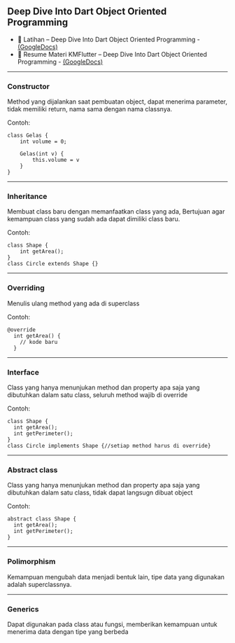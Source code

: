 ## Deep Dive Into Dart Object Oriented Programming
  - 📝 Latihan – Deep Dive Into Dart Object Oriented Programming - [(GoogleDocs)](https://docs.google.com/document/d/1cYvcAfcxAeNYRkzA383vCWHJMbahnqGN/edit?usp=sharing&ouid=117292295682396853576&rtpof=true&sd=true)
  - 📝 Resume Materi KMFlutter – Deep Dive Into Dart Object Oriented Programming - [(GoogleDocs)](https://docs.google.com/document/d/1wDTO6DWuWAEY767RWGlHRt9yEt7lcogT/edit?usp=sharing&ouid=117292295682396853576&rtpof=true&sd=true)
---
### Constructor
Method yang dijalankan saat pembuatan object, dapat menerima parameter, tidak memiliki return, nama sama dengan nama classnya.

Contoh:
```
class Gelas {
    int volume = 0;

	Gelas(int v) {
		this.volume = v
	}
}
```
---
### Inheritance
Membuat class baru dengan memanfaatkan class yang ada, 
Bertujuan agar kemampuan class yang sudah ada dapat dimiliki class baru.

Contoh:
```
class Shape {
  	int getArea();
}
class Circle extends Shape {}
```
---
### Overriding 
Menulis ulang method yang ada di superclass

Contoh:
```
@override
  int getArea() {
    // kode baru
  }
  ```
---
### Interface
Class yang hanya menunjukan method dan property apa saja yang dibutuhkan dalam satu class, seluruh method wajib di override

Contoh:
```
class Shape {
  int getArea();
  int getPerimeter();
}
class Circle implements Shape {//setiap method harus di override}
```
---
### Abstract class
Class yang hanya menunjukan method dan property apa saja yang dibutuhkan dalam satu class, tidak dapat langsugn dibuat object

Contoh:
```
abstract class Shape {
  int getArea();
  int getPerimeter();
}
```
---
### Polimorphism
Kemampuan mengubah data menjadi bentuk lain, tipe data yang digunakan adalah superclassnya.

---
### Generics
Dapat digunakan pada class atau fungsi, memberikan kemampuan untuk menerima data dengan tipe yang berbeda
